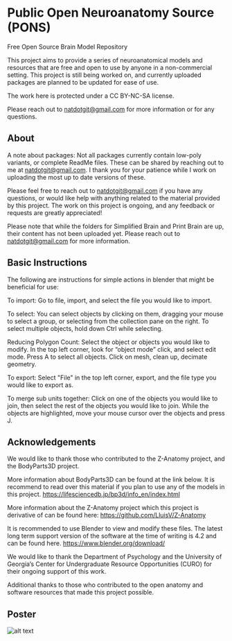 
# Public Open Neuroanatomy Source (PONS)

Free Open Source Brain Model Repository

This project aims to provide a series of neuroanatomical models and resources that are free and open to use by anyone in a non-commercial setting. This project is still being worked on, and currently uploaded packages are planned to be updated for ease of use.

The work here is protected under a CC BY-NC-SA license. 

Please reach out to natdotgit@gmail.com for more information or for any questions.

## About


A note about packages: Not all packages currently contain low-poly variants, or complete ReadMe files. These can be shared by reaching out to me at  natdotgit@gmail.com. I thank you for your patience while I work on uploading the most up to date versions of these.

Please feel free to reach out to natdotgit@gmail.com if you have any questions, or would like help with anything related to the material provided by this  project. The work on this project is ongoing, and any feedback or requests are greatly appreciated!

Please note that while the folders for Simplified Brain and Print Brain are up, their content has not been uploaded yet. Please reach out to natdotgit@gmail.com for more information.

## Basic Instructions

The following are instructions for simple actions in blender that might be  beneficial for use:

To import: Go to file, import, and select the file you would like to import.

To select: You can select objects by clicking on them, dragging your mouse to select a group, or selecting from the collection pane on the right. To select multiple objects, hold down Ctrl while selecting.

Reducing Polygon Count: Select the object or objects you would like to modify. In the top left corner, look for “object mode” click, and select edit mode. Press A to select all objects. Click on mesh, clean up, decimate geometry.


To export: Select "File" in the top left corner, export, and the file type you would like to export as.

To merge sub units together: Click on one of the objects you would like to join, then select the rest of the objects you would like to join. While the objects are highlighted, move your mouse cursor over the objects and press J.



## Acknowledgements

 
We would like to thank those who contributed to the Z-Anatomy project, and the BodyParts3D project.

More information about BodyParts3D can be found at the link below. It is  recommend to read over this material if you plan to use any of the models in  this project.
https://lifesciencedb.jp/bp3d/info_en/index.html

More information about the Z-Anatomy project which this project is derivative of can be found here:
https://github.com/LluisV/Z-Anatomy


It is recommended to use Blender to view and modify these files. The latest  long term support version of the software at the time of writing is 4.2 and  can be found here. https://www.blender.org/download/

We would like to thank the Department of Psychology and the University of  Georgia’s Center for Undergraduate Resource Opportunities (CURO) for their  ongoing support of this work. 

Additional thanks to those who contributed to the open anatomy and  software resources that made this project possible.

## Poster

![alt text](https://virtualperceptionlab.weebly.com/uploads/1/4/8/9/148916184/background-images/1268192841.png)
